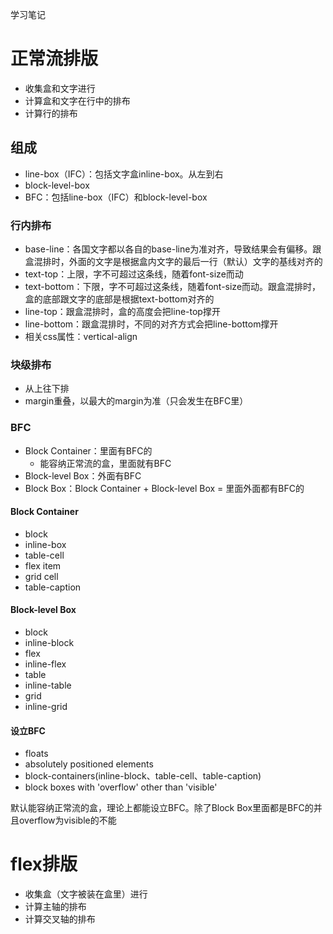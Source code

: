 学习笔记

# 正常流排版
* 收集盒和文字进行
* 计算盒和文字在行中的排布
* 计算行的排布

## 组成
* line-box（IFC）：包括文字盒inline-box。从左到右
* block-level-box
* BFC：包括line-box（IFC）和block-level-box

### 行内排布
* base-line：各国文字都以各自的base-line为准对齐，导致结果会有偏移。跟盒混排时，外面的文字是根据盒内文字的最后一行（默认）文字的基线对齐的
* text-top：上限，字不可超过这条线，随着font-size而动
* text-bottom：下限，字不可超过这条线，随着font-size而动。跟盒混排时，盒的底部跟文字的底部是根据text-bottom对齐的
* line-top：跟盒混排时，盒的高度会把line-top撑开
* line-bottom：跟盒混排时，不同的对齐方式会把line-bottom撑开
* 相关css属性：vertical-align

### 块级排布
* 从上往下排
* margin重叠，以最大的margin为准（只会发生在BFC里）

### BFC
* Block Container：里面有BFC的
    * 能容纳正常流的盒，里面就有BFC
* Block-level Box：外面有BFC
* Block Box：Block Container + Block-level Box = 里面外面都有BFC的

#### Block Container
* block
* inline-box
* table-cell
* flex item
* grid cell
* table-caption

#### Block-level Box
* block
* inline-block
* flex
* inline-flex
* table
* inline-table
* grid
* inline-grid

#### 设立BFC
* floats
* absolutely positioned elements
* block-containers(inline-block、table-cell、table-caption)
* block boxes with 'overflow' other than 'visible'

默认能容纳正常流的盒，理论上都能设立BFC。除了Block Box里面都是BFC的并且overflow为visible的不能

# flex排版
* 收集盒（文字被装在盒里）进行
* 计算主轴的排布
* 计算交叉轴的排布
